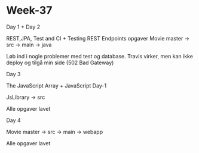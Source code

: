 # Week-37
Day 1 + Day 2

REST,JPA, Test and CI + Testing REST Endpoints opgaver
Movie master -> src -> main -> java


Løb ind i nogle problemer med test og database.
Travis virker, men kan ikke deploy og tilgå min side (502 Bad Gateway)


Day 3 

The JavaScript Array + JavaScript Day-1

JsLibrary -> src

Alle opgaver lavet

Day 4 

Movie master -> src -> main -> webapp

Alle opgaver lavet



